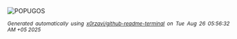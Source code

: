 <div align="justify">
<picture>
    <source media="(prefers-color-scheme: dark)" srcset="https://i.ibb.co/RT9YQZ42/output-gif.gif">
    <source media="(prefers-color-scheme: light)" srcset="https://i.ibb.co/RT9YQZ42/output-gif.gif">
    <img alt="POPUGOS" src="https://i.ibb.co/RT9YQZ42/output-gif.gif">
</picture>

<sub><i>Generated automatically using [x0rzavi/github-readme-terminal](https://github.com/x0rzavi/github-readme-terminal) on Tue Aug 26 05:56:32 AM +05 2025</i></sub>
</div>